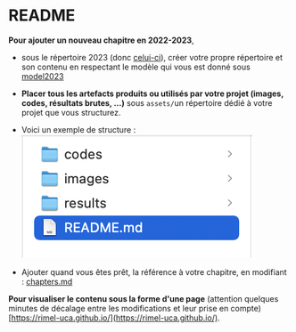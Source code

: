 # README

**Pour ajouter un nouveau chapitre en 2022-2023**,
  - sous le répertoire 2023 (donc [celui-ci](.)), créer votre propre répertoire et son contenu en respectant le modèle qui vous est donné sous [model2023](./Model/content.md)

  - **Placer tous les artefacts produits ou utilisés par votre projet (images, codes, résultats brutes, ...)** sous `assets/`un répertoire dédié à votre projet que vous structurez.

  - Voici un exemple de structure : 
![](Model/assets/images/structuration.png)
  
  - Ajouter quand vous êtes prêt, la référence à votre chapitre, en modifiant : [chapters.md](../../chapters.md)
  
  
**Pour visualiser le contenu sous la forme d'une page** (attention quelques minutes de décalage entre les modifications et leur prise en compte) [https://rimel-uca.github.io/](https://rimel-uca.github.io/). 
